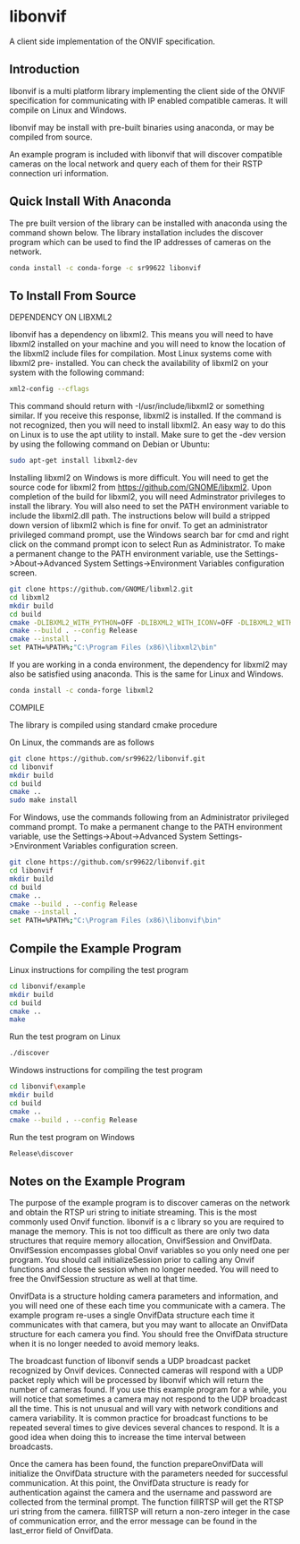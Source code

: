 libonvif
========

A client side implementation of the ONVIF specification.

Introduction
------------

libonvif is a multi platform library implementing the client side of the ONVIF
specification for communicating with IP enabled compatible cameras.  It will
compile on Linux and Windows.

libonvif may be install with pre-built binaries using anaconda, or may be
compiled from source.

An example program is included with libonvif that will discover compatible
cameras on the local network and query each of them for their RSTP connection
uri information.

Quick Install With Anaconda
---------------------------

The pre built version of the library can be installed with anaconda using the
command shown below.  The library installation includes the discover program
which can be used to find the IP addresses of cameras on the network.

```bash
conda install -c conda-forge -c sr99622 libonvif
```

To Install From Source
----------------------

DEPENDENCY ON LIBXML2

libonvif has a dependency on libxml2.  This means you will need to have libxml2
installed on your machine and you will need to know the location of the libxml2
include files for compilation.  Most Linux systems come with libxml2 pre-
installed.  You can check the availability of libxml2 on your system with the
following command:

```bash
xml2-config --cflags
```

This command should return with -I/usr/include/libxml2 or something similar.  If
you receive this response, libxml2 is installed.  If the command is not
recognized, then you will need to install libxml2.  An easy way to do this on
Linux is to use the apt utility to install.  Make sure to get the -dev version
by using the following command on Debian or Ubuntu:

```bash
sudo apt-get install libxml2-dev
```

Installing libxml2 on Windows is more difficult.  You will need to get the source
code for libxml2 from https://github.com/GNOME/libxml2.  Upon completion of the 
build for libxml2, you will need Adminstrator privileges to install the library.
You will also need to set the PATH environment variable to include the libxml2.dll 
path.  The instructions below will build a stripped down version of libxml2 which
is fine for onvif.  To get an administrator privileged command prompt, use the
Windows search bar for cmd and right click on the command prompt icon to select
Run as Administrator.  To make a permanent change to the PATH environment variable, 
use the Settings->About->Advanced System Settings->Environment Variables configuration 
screen.


```bash
git clone https://github.com/GNOME/libxml2.git
cd libxml2
mkdir build
cd build
cmake -DLIBXML2_WITH_PYTHON=OFF -DLIBXML2_WITH_ICONV=OFF -DLIBXML2_WITH_LZMA=OFF -DLIBXML2_WITH_ZLIB=OFF ..
cmake --build . --config Release
cmake --install .
set PATH=%PATH%;"C:\Program Files (x86)\libxml2\bin"
```

If you are working in a conda environment, the dependency for libxml2 may also be 
satisfied using anaconda.  This is the same for Linux and Windows.

```bash
conda install -c conda-forge libxml2
```

COMPILE

The library is compiled using standard cmake procedure

On Linux, the commands are as follows

```bash
git clone https://github.com/sr99622/libonvif.git
cd libonvif
mkdir build
cd build
cmake ..
sudo make install
```

For Windows, use the commands following from an Administrator privileged command prompt.
To make a permanent change to the PATH environment variable, use the 
Settings->About->Advanced System Settings->Environment Variables configuration screen.

```bash
git clone https://github.com/sr99622/libonvif.git
cd libonvif
mkdir build
cd build
cmake ..
cmake --build . --config Release
cmake --install .
set PATH=%PATH%;"C:\Program Files (x86)\libonvif\bin"
```

Compile the Example Program
---------------------------

Linux instructions for compiling the test program

```bash
cd libonvif/example
mkdir build
cd build
cmake ..
make
```

Run the test program on Linux

```bash
./discover
```

Windows instructions for compiling the test program

```bash
cd libonvif\example
mkdir build
cd build
cmake ..
cmake --build . --config Release
```

Run the test program on Windows

```bash
Release\discover
```


Notes on the Example Program
----------------------------

The purpose of the example program is to discover cameras on the network and
obtain the RTSP uri string to initiate streaming.  This is the most commonly
used Onvif function.  libonvif is a c library so you are required to manage the
memory.  This is not too difficult as there are only two data structures that
require memory allocation, OnvifSession and OnvifData.  OnvifSession
encompasses global Onvif variables so you only need one per program.  You
should call initializeSession prior to calling any Onvif functions and close
the session when no longer needed.  You will need to free the OnvifSession
structure as well at that time.

OnvifData is a structure holding camera parameters and information, and you will
need one of these each time you communicate with a camera.  The example program
re-uses a single OnvifData structure each time it communicates with that
camera, but you may want to allocate an OnvifData structure for each camera
you find.  You should free the OnvifData structure when it is no longer needed
to avoid memory leaks.

The broadcast function of libonvif sends a UDP broadcast packet recognized by
Onvif devices. Connected cameras will respond with a UDP packet reply which
will be processed by libonvif which will return the number of cameras found.
If you use this example program for a while, you will notice that sometimes a
camera may not respond to the UDP broadcast all the time.  This is not unusual
and will vary with network conditions and camera  variability.  It is common
practice for broadcast functions to be repeated several times to give devices
several chances to respond.  It is a good idea when doing this to increase the
time interval between broadcasts.

Once the camera has been found, the function prepareOnvifData will initialize
the OnvifData structure with the parameters needed for successful communication.
At this point, the OnvifData structure is ready for authentication against the
camera and the username and password are collected from the terminal prompt.
The function fillRTSP will get the RTSP uri string from the camera.  fillRTSP
will return a non-zero integer in the case of communication error, and the
error message can be found in the last_error field of OnvifData. 
